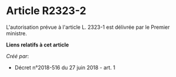 # Article R2323-2

L'autorisation prévue à l'article L. 2323-1 est délivrée par le Premier ministre.

**Liens relatifs à cet article**

_Créé par_:

  - Décret n°2018-516 du 27 juin 2018 - art. 1
